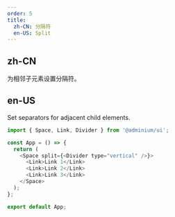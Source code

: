 ```yaml
---
order: 5
title:
  zh-CN: 分隔符
  en-US: Split
---
```


## zh-CN

为相邻子元素设置分隔符。

## en-US

Set separators for adjacent child elements.

```js
import { Space, Link, Divider } from '@adminium/ui';

const App = () => {
  return (
    <Space split={<Divider type="vertical" />}>
      <Link>Link 1</Link>
      <Link>Link 2</Link>
      <Link>Link 3</Link>
    </Space>
  );
};

export default App;
```
